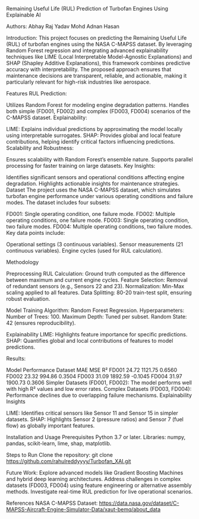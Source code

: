 Remaining Useful Life (RUL) Prediction of Turbofan Engines Using Explainable AI

Authors: Abhay Raj Yadav Mohd Adnan Hasan

Introduction: This project focuses on predicting the Remaining Useful Life (RUL) of turbofan engines using the NASA C-MAPSS dataset. By leveraging Random Forest regression and integrating advanced explainability techniques like LIME (Local Interpretable Model-Agnostic Explanations) and SHAP (Shapley Additive Explanations), this framework combines predictive accuracy with interpretability. The proposed approach ensures that maintenance decisions are transparent, reliable, and actionable, making it particularly relevant for high-risk industries like aerospace.

Features RUL Prediction:

Utilizes Random Forest for modeling engine degradation patterns. Handles both simple (FD001, FD002) and complex (FD003, FD004) scenarios of the C-MAPSS dataset. Explainability:

LIME: Explains individual predictions by approximating the model locally using interpretable surrogates. SHAP: Provides global and local feature contributions, helping identify critical factors influencing predictions. Scalability and Robustness:

Ensures scalability with Random Forest’s ensemble nature. Supports parallel processing for faster training on large datasets. Key Insights:

Identifies significant sensors and operational conditions affecting engine degradation. Highlights actionable insights for maintenance strategies. Dataset The project uses the NASA C-MAPSS dataset, which simulates turbofan engine performance under various operating conditions and failure modes. The dataset includes four subsets:

FD001: Single operating condition, one failure mode. FD002: Multiple operating conditions, one failure mode. FD003: Single operating condition, two failure modes. FD004: Multiple operating conditions, two failure modes. Key data points include:

Operational settings (3 continuous variables). Sensor measurements (21 continuous variables). Engine cycles (used for RUL calculation).

Methodology

Preprocessing RUL Calculation: Ground truth computed as the difference between maximum and current engine cycles. Feature Selection: Removal of redundant sensors (e.g., Sensors 22 and 23). Normalization: Min-Max scaling applied to all features. Data Splitting: 80-20 train-test split, ensuring robust evaluation.

Model Training Algorithm: Random Forest Regression. Hyperparameters: Number of Trees: 100. Maximum Depth: Tuned per subset. Random State: 42 (ensures reproducibility).

Explainability LIME: Highlights feature importance for specific predictions. SHAP: Quantifies global and local contributions of features to model predictions.

Results:

Model Performance Dataset MAE MSE R² FD001 24.72 1121.75 0.6560 FD002 23.32 994.86 0.3504 FD003 31.09 1892.59 -0.1045 FD004 31.97 1900.73 0.3606 Simpler Datasets (FD001, FD002): The model performs well with high R² values and low error rates. Complex Datasets (FD003, FD004): Performance declines due to overlapping failure mechanisms. Explainability Insights

LIME: Identifies critical sensors like Sensor 11 and Sensor 15 in simpler datasets. SHAP: Highlights Sensor 2 (pressure ratios) and Sensor 7 (fuel flow) as globally important features.

Installation and Usage Prerequisites Python 3.7 or later. Libraries: numpy, pandas, scikit-learn, lime, shap, matplotlib.

Steps to Run Clone the repository: git clone https://github.com/rahulreddyyyy/Turbofan_XAI.git

Future Work: Explore advanced models like Gradient Boosting Machines and hybrid deep learning architectures. Address challenges in complex datasets (FD003, FD004) using feature engineering or alternative assembly methods. Investigate real-time RUL prediction for live operational scenarios.

References NASA C-MAPSS Dataset: https://data.nasa.gov/dataset/C-MAPSS-Aircraft-Engine-Simulator-Data/xaut-bemq/about_data
